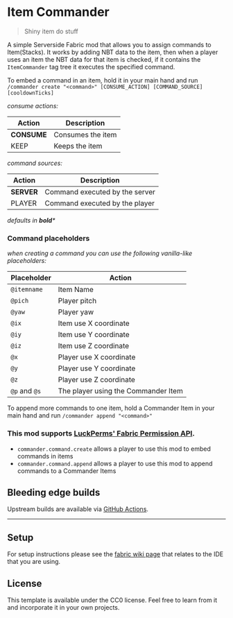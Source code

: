 # Item Commander
> Shiny item do stuff

A simple Serverside Fabric mod that allows you to assign commands to Item(Stacks).
It works by adding NBT data to the item, then when a player uses an item the NBT data for that item is checked, if it contains the `ItemCommander` tag tree it executes the specified command.

To embed a command in an item, hold it in your main hand and run `/commander create "<command>" [CONSUME_ACTION] [COMMAND_SOURCE] [cooldownTicks]` 

_consume actions:_

| Action      | Description       |
|-------------|-------------------|
| **CONSUME** | Consumes the item |
| KEEP        | Keeps the item    |

_command sources:_

| Action      | Description                    |
|-------------|--------------------------------|
| **SERVER**  | Command executed by the server |
| PLAYER      | Command executed by the player |

_defaults in **bold***_

### Command placeholders
_when creating a command you can use the following vanilla-like placeholders:_

| Placeholder   | Action                              |
|---------------|-------------------------------------|
| `@itemname`   | Item Name                           |
| `@pich`       | Player pitch                        |
| `@yaw`        | Player yaw                          |
| `@ix`         | Item use X coordinate               |
| `@iy`         | Item use Y coordinate               |
| `@iz`         | Item use Z coordinate               |
| `@x`          | Player use X coordinate             |
| `@y`          | Player use Y coordinate             |
| `@z`          | Player use Z coordinate             |
| `@p` and `@s` | The player using the Commander Item |

To append more commands to one item, hold a Commander Item in your main hand and run `/commander append "<command>"`


### This mod supports [LuckPerms' Fabric Permission API](https://luckperms.net/).
- `commander.command.create` allows a player to use this mod to embed commands in items
- `commander.command.append` allows a player to use this mod to append commands to a Commander Items

## Bleeding edge builds
Upstream builds are available via [GitHub Actions](https://github.com/CamperSamu/ItemCommander/actions).

___

## Setup

For setup instructions please see the [fabric wiki page](https://fabricmc.net/wiki/tutorial:setup) that relates to the IDE that you are using.

## License

This template is available under the CC0 license. Feel free to learn from it and incorporate it in your own projects.
